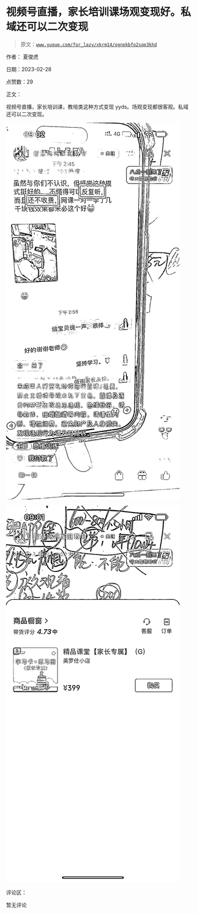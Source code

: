 # 视频号直播，家长培训课场观变现好。私域还可以二次变现

> 原文：[`www.yuque.com/for_lazy/xkrm14/ognpkbfo2sqe3khd`](https://www.yuque.com/for_lazy/xkrm14/ognpkbfo2sqe3khd)



作者： 夏俊虎 

日期：2023-02-28 

点赞数：29 

正文： 

视频号直播，家长培训课，教培类这种方式变现 yyds。场观变现都很客观。私域还可以二次变现。 

![](img/2c6cd715627758ea7fb5c2d95dff7586.png)  

![](img/61ed8a160839d4dcaeb9a86c526def30.png)  

评论区： 

暂无评论 


